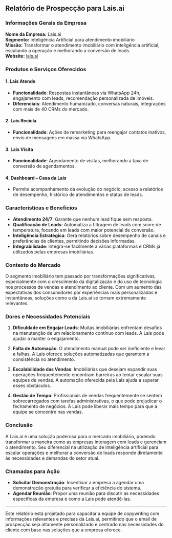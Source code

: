 ## Relatório de Prospecção para Lais.ai

### Informações Gerais da Empresa

**Nome da Empresa:** Lais.ai  
**Segmento:** Inteligência Artificial para atendimento imobiliário  
**Missão:** Transformar o atendimento imobiliário com inteligência artificial, escalando a operação e melhorando a conversão de leads.  
**Website:** [lais.ai](https://www.lais.ai)  

### Produtos e Serviços Oferecidos

#### 1. **Lais Atende**
   - **Funcionalidade**: Respostas instantâneas via WhatsApp 24h, engajamento com leads, recomendação personalizada de imóveis.
   - **Diferenciais**: Atendimento humanizado, conversas naturais, integrações com mais de 40 CRMs do mercado.

#### 2. **Lais Recicla**
   - **Funcionalidade**: Ações de remarketing para reengajar contatos inativos, envio de mensagens em massa via WhatsApp.

#### 3. **Lais Visita**
   - **Funcionalidade**: Agendamento de visitas, melhorando a taxa de conversão de agendamentos.

#### 4. **Dashboard – Casa da Lais**
   - Permite acompanhamento da evolução do negócio, acesso a relatórios de desempenho, histórico de atendimentos e status de leads.

### Características e Benefícios

- **Atendimento 24/7**: Garante que nenhum lead fique sem resposta.
- **Qualificação de Leads**: Automatiza a filtragem de leads com score de temperatura, focando em leads com maior potencial de conversão.
- **Inteligência Estratégica**: Gera relatórios sobre desempenho de canais e preferências de clientes, permitindo decisões informadas.
- **Integrabilidade**: Integra-se facilmente a várias plataformas e CRMs já utilizados pelas empresas imobiliárias.

### Contexto do Mercado

O segmento imobiliário tem passado por transformações significativas, especialmente com o crescimento da digitalização e do uso de tecnologia nos processos de vendas e atendimento ao cliente. Com um aumento das expectativas dos consumidores por experiências mais personalizadas e instantâneas, soluções como a da Lais.ai se tornam extremamente relevantes.

### Dores e Necessidades Potenciais

1. **Dificuldade em Engajar Leads**: Muitas imobiliárias enfrentam desafios na manutenção de um relacionamento contínuo com leads. A Lais pode ajudar a manter o engajamento.
  
2. **Falta de Automação**: O atendimento manual pode ser ineficiente e levar a falhas. A Lais oferece soluções automatizadas que garantem a consistência no atendimento.

3. **Escalabilidade das Vendas**: Imobiliárias que desejam expandir suas operações frequentemente encontram barreiras ao tentar escalar suas equipes de vendas. A automação oferecida pela Lais ajuda a superar esses obstáculos.

4. **Gestão de Tempo**: Profissionais de vendas frequentemente se sentem sobrecarregados com tarefas administrativas, o que pode prejudicar o fechamento de negócios. A Lais pode liberar mais tempo para que a equipe se concentre nas vendas.

### Conclusão

A Lais.ai é uma solução poderosa para o mercado imobiliário, podendo transformar a maneira como as empresas interagem com leads e gerenciam o atendimento. Seu diferencial na utilização de inteligência artificial para escalar operações e melhorar a conversão de leads responde diretamente às necessidades e demandas do setor atual.

### Chamadas para Ação
- **Solicitar Demonstração**: Incentivar a empresa a agendar uma demonstração gratuita para verificar a eficiência do sistema.
- **Agendar Reunião**: Propor uma reunião para discutir as necessidades específicas da empresa e como a Lais pode atendê-las.

---

Este relatório está projetado para capacitar a equipe de copywriting com informações relevantes e precisas da Lais.ai, permitindo que o email de prospecção seja altamente personalizado e centrado nas necessidades do cliente com base nas soluções que a empresa oferece.